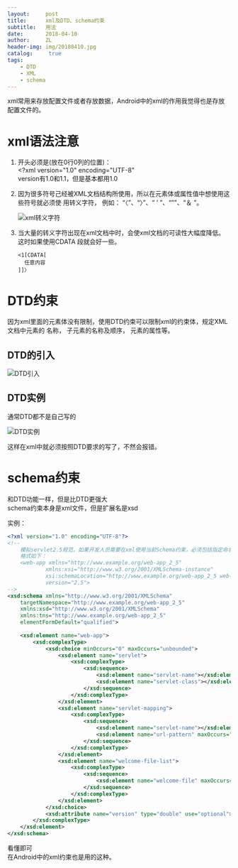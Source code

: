 ```yaml
---
layout:     post
title:      xml及DTD、schema约束
subtitle:   用法
date:       2018-04-10
author:     ZL
header-img: img/20180410.jpg
catalog: 	 true
tags:
    - DTD
    - XML
    - schema
---
```


xml常用来存放配置文件或者存放数据，Android中的xml的作用我觉得也是存放配置文件的。

# xml语法注意  

1. 开头必须是(放在0行0列的位置)：  
       <?xml version="1.0" encoding="UTF-8"   
      version有1.0和1.1，但是基本都用1.0

2. 因为很多符号己经被XML文档结构所使用，所以在元素体或属性值中想使用这些符号就必须使
用转义字符， 例如： “〈”、“〉”、“ ’ ”、“””、“＆ ”。  

    ![xml转义字符](http://ovoxjpcrm.bkt.clouddn.com/2ea93938a2980c5c4602ae36270f4c37.png)

3. 当大量的转义字符出现在xml文档中时，会使xml文档的可读性大幅度降低。这时如果使用CDATA
段就会好一些。

    ```
    <1[CDATA[
      任意内容
    ]]〉
    ```

# DTD约束

因为xml里面的元素体没有限制，使用DTD约束可以限制xml的约束体，规定XML文档中元素的
名称， 子元素的名称及顺序， 元素的属性等。

## DTD的引入

![DTD引入](http://ovoxjpcrm.bkt.clouddn.com/76c6a562fe13138cc7e9f043e66e0bcc.png)


## DTD实例

通常DTD都不是自己写的

![DTD实例](http://ovoxjpcrm.bkt.clouddn.com/df7c96425c9055e8a08c8af18dbeb0e4.png)


这样在xml中就必须按照DTD要求的写了，不然会报错。


# schema约束

和DTD功能一样，但是比DTD更强大  
schema约束本身是xml文件，但是扩展名是xsd

实例：

```xml
<?xml version="1.0" encoding="UTF-8"?>
<!-- 
	模拟servlet2.5规范，如果开发人员需要在xml使用当前Schema约束，必须包括指定命名空间。
	格式如下：
	<web-app xmlns="http://www.example.org/web-app_2_5" 
			xmlns:xsi="http://www.w3.org/2001/XMLSchema-instance"
			xsi:schemaLocation="http://www.example.org/web-app_2_5 web-app_2_5.xsd"
			version="2.5">
-->
<xsd:schema xmlns="http://www.w3.org/2001/XMLSchema" 
	targetNamespace="http://www.example.org/web-app_2_5"
	xmlns:xsd="http://www.w3.org/2001/XMLSchema"
	xmlns:tns="http://www.example.org/web-app_2_5" 
	elementFormDefault="qualified">
	
	<xsd:element name="web-app">
		<xsd:complexType>
			<xsd:choice minOccurs="0" maxOccurs="unbounded">
				<xsd:element name="servlet">
					<xsd:complexType>
						<xsd:sequence>
							<xsd:element name="servlet-name"></xsd:element>
							<xsd:element name="servlet-class"></xsd:element>
						</xsd:sequence>
					</xsd:complexType>
				</xsd:element>
				<xsd:element name="servlet-mapping">
					<xsd:complexType>
						<xsd:sequence>
							<xsd:element name="servlet-name"></xsd:element>
							<xsd:element name="url-pattern" maxOccurs="unbounded"></xsd:element>
						</xsd:sequence>
					</xsd:complexType>
				</xsd:element>
				<xsd:element name="welcome-file-list">
					<xsd:complexType>
						<xsd:sequence>
							<xsd:element name="welcome-file" maxOccurs="unbounded"></xsd:element>
						</xsd:sequence>
					</xsd:complexType>
				</xsd:element>
			</xsd:choice>
			<xsd:attribute name="version" type="double" use="optional"></xsd:attribute>
		</xsd:complexType>
	</xsd:element>
</xsd:schema>
```

看懂即可  
在Android中的xml约束也是用的这种。

